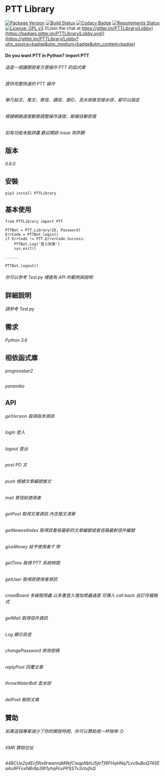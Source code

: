 # PTT Library
[![Package Version](https://img.shields.io/pypi/v/PTTLibrary.svg)](https://pypi.python.org/pypi/PTTLibrary)
[![Build Status](https://travis-ci.org/Truth0906/PTTLibrary.svg?branch=master)](https://travis-ci.org/Truth0906/PTTLibrary)
[![Codacy Badge](https://api.codacy.com/project/badge/grade/8f2eee1a277d499f95dfd5ee46094fdf)](https://www.codacy.com/app/hunkim/TensorFlow-Tutorials)
[![Requirements Status](https://requires.io/github/Truth0906/PTTLibrary/requirements.svg?branch=master)](https://requires.io/github/Truth0906/PTTLibrary/requirements/?branch=master)
[![License: GPL v3](https://img.shields.io/badge/License-GPL%20v3-blue.svg)](https://www.gnu.org/licenses/gpl-3.0)
[![Join the chat at https://gitter.im/PTTLibrary/Lobby](https://badges.gitter.im/PTTLibrary/Lobby.svg)](https://gitter.im/PTTLibrary/Lobby?utm_source=badge&utm_medium=badge&utm_content=badge)

#### Do you want PTT in Python? import PTT

###### 這是一個讓開發者方便操作 PTT 的函式庫
###### 提供完整快速的 PTT 操作
###### 舉凡貼文、推文、寄信、讀信、查ID、丟水球甚至接水球，都可以搞定
###### 根據網路速度動態調整操作速度、斷線自動恢復
###### 如有功能未能詳盡 歡迎開啟 issue 來許願

版本
-------------------
###### 0.6.0

安裝
-------------------
```
pip3 install PTTLibrary
```

基本使用
-------------------
```
from PTTLibrary import PTT

PTTBot = PTT.Library(ID, Password)
ErrCode = PTTBot.login()
if ErrCode != PTT.ErrorCode.Success:
    PTTBot.Log('登入失敗')
    sys.exit()

......

PTTBot.logout()
```
###### 你可以參考 Test.py 裡面有 API 的範例與說明

詳細說明
-------------------
###### 請參考 Test.py

需求
-------------------
###### Python 3.6

相依函式庫
-------------------
###### progressbar2
###### paramiko

API
-------------------
###### getVersion                            取得版本資訊
###### login                                 登入
###### logout                                登出
###### post                                  PO 文
###### push                                  根據文章編號推文
###### mail                                  寄信給使用者
###### getPost                               取得文章資訊 內含推文清單
###### getNewestIndex                        取得該看板最新的文章編號或者信箱最新信件編號
###### giveMoney                             給予使用者 P 幣
###### getTime                               取得 PTT 系統時間
###### getUser                               取得該使用者資訊
###### crawlBoard                            多線程爬蟲 以多重登入增加爬蟲速度 可傳入 call back 自訂存檔格式
###### getMail                               取得信件資訊
###### Log                                   顯示訊息
###### changePassword                        修改密碼
###### replyPost                             回覆文章
###### throwWaterBall                        丟水球
###### delPost                               刪除文章

贊助
-------------------
###### 如果這個專案減少了你的開發時間，你可以贊助我一杯咖啡 :D
###### XMR 贊助位址
###### 448CUe2q4Ecf9tx6rwanrqM9kfCwqpNbhJ5jtrTf9FHqHNq7Lvv9uBoQ74SEaAu9FFceNBr6p3W1yhqPcxPPSSTv2ctufnQ

